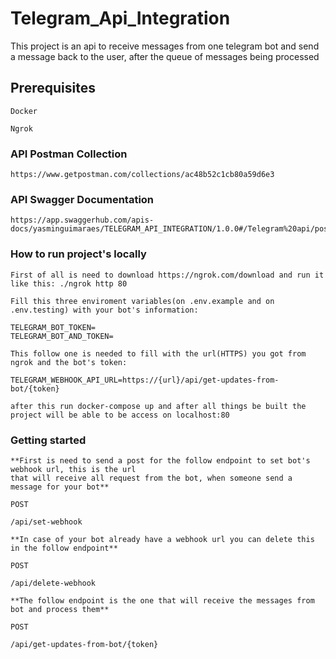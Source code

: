 # Telegram_Api_Integration

This project is an api to receive messages from one telegram bot and send a message back to the user, after the queue of messages being processed

## Prerequisites

```
Docker
```

```
Ngrok
```

### API Postman Collection

```
https://www.getpostman.com/collections/ac48b52c1cb80a59d6e3
```

### API Swagger Documentation

```
https://app.swaggerhub.com/apis-docs/yasminguimaraes/TELEGRAM_API_INTEGRATION/1.0.0#/Telegram%20api/post_api_delete_webhook
```

### How to run project's locally

```
First of all is need to download https://ngrok.com/download and run it like this: ./ngrok http 80
```

```
Fill this three enviroment variables(on .env.example and on .env.testing) with your bot's information:

TELEGRAM_BOT_TOKEN=
TELEGRAM_BOT_AND_TOKEN=

This follow one is needed to fill with the url(HTTPS) you got from ngrok and the bot's token:

TELEGRAM_WEBHOOK_API_URL=https://{url}/api/get-updates-from-bot/{token}
```

```
after this run docker-compose up and after all things be built the project will be able to be access on localhost:80
```

### Getting started

```
**First is need to send a post for the follow endpoint to set bot's webhook url, this is the url
that will receive all request from the bot, when someone send a message for your bot**
```

```
POST
```

```
/api/set-webhook
```

```
**In case of your bot already have a webhook url you can delete this in the follow endpoint**
```

```
POST
```

```
/api/delete-webhook
```

```
**The follow endpoint is the one that will receive the messages from bot and process them**
```

```
POST
```

```
/api/get-updates-from-bot/{token}
```
